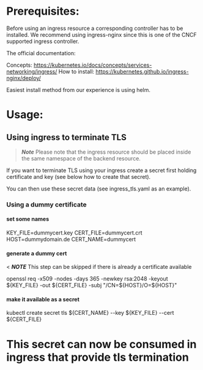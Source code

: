 # Prerequisites:

Before using an ingress resource a corresponding controller has to be installed. We recommend using ingress-nginx since this is one of the CNCF supported ingress controller. 

The official documentation:

Concepts: https://kubernetes.io/docs/concepts/services-networking/ingress/
How to install: https://kubernetes.github.io/ingress-nginx/deploy/

Easiest install method from our experience is using helm.

# Usage:

## Using ingress to terminate TLS

> **_Note_** Please note that the ingress resource should be placed inside the same namespace of the backend resource.

If you want to terminate TLS using your ingress create a secret first holding certificate and key (see below how to create that secret).

You can then use these secret data (see ingress_tls.yaml as an example).

### Using a dummy certificate

#### set some names
KEY_FILE=dummycert.key
CERT_FILE=dummycert.crt
HOST=dummydomain.de
CERT_NAME=dummycert

#### generate a dummy cert

< **_NOTE_** This step can be skipped if there is already a certificate available

openssl req -x509 -nodes -days 365 -newkey rsa:2048 -keyout ${KEY_FILE} -out ${CERT_FILE} -subj "/CN=${HOST}/O=${HOST}"

#### make it available as a secret
kubectl create secret tls ${CERT_NAME} --key ${KEY_FILE} --cert ${CERT_FILE}

# This secret can now be consumed in ingress that provide tls termination




